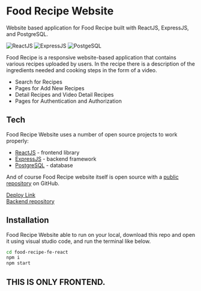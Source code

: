 # Food Recipe Website

Website based application for Food Recipe built with ReactJS, ExpressJS, and PostgreSQL.

![ReactJS](https://img.shields.io/badge/React-20232A?style=for-the-badge&logo=react&logoColor=61DAFB) ![ExpressJS](https://img.shields.io/badge/Express.js-404D59?style=for-the-badge) ![PostgeSQL](https://img.shields.io/badge/PostgreSQL-316192?style=for-the-badge&logo=postgresql&logoColor=white)

Food Recipe is a responsive website-based application that contains various recipes uploaded by users. In the recipe there is a description of the ingredients needed and cooking steps in the form of a video.

- Search for Recipes
- Pages for Add New Recipes
- Detail Recipes and Video Detail Recipes
- Pages for Authentication and Authorization

## Tech

Food Recipe Website uses a number of open source projects to work properly:

- [ReactJS](https://react.dev/) - frontend library
- [ExpressJS](https://expressjs.com/) - backend framework
- [PostgreSQL](https://www.postgresql.org/) - database

And of course Food Recipe website itself is open source with a [public repository](https://github.com/alkarim99/food-recipe-fe-react) on GitHub.

[Deploy Link](https://food-recipe-fe-react.vercel.app/) <br>
[Backend repository](https://github.com/alkarim99/food-recipe-be)

## Installation

Food Recipe Website able to run on your local, download this repo and open it using visual studio code, and run the terminal like below.

```sh
cd food-recipe-fe-react
npm i
npm start
```

## THIS IS ONLY FRONTEND.
